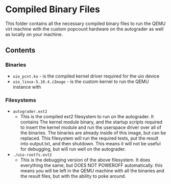 # Compiled Binary Files

This folder contains all the necessary compiled binary files to run the QEMU
virt machine with the custom popcount hardware on the autograder as well as 
locally on your machine.

## Contents
### Binaries
 - `uio_pcnt.ko` - is the compiled kernel driver required for the uio device
 - `uio_linux-5.10.4.zImage` - is the custom kernel to run the QEMU instance with
### Filesystems
 - `autograder.ext2` 
    - This is the compiled ext2 filesystem to run on the autograder. It contains 
    The kernel module binary, and the startup scripts required to insert the kernel
    module and run the userspace driver over all of the binaries. The binaries are
    already inside of this image, but can be replaced.
    This filesystem will run the required tests, put the result into output.txt, and 
    then shutdown. This means it will not be useful for debugging, but will run well
    on the autograder. 
 - `./uio-rootfs.ext2`
    - This is the debugging version of the above filesystem. It does everything 
    the same, but DOES NOT POWEROFF automatically. this means you will be left 
    in the QEMU machine with all the binaries and the result files, but with the 
    ability to poke around.
